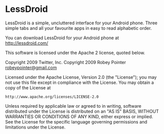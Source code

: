 # LessDroid
LessDroid is a simple, uncluttered interface for your Android phone. 
Three simple tabs and all your favourite apps in easy to read alphabetic order.

You can download LessDroid for your Android phone at http://lessdroid.com/

This software is licensed under the Apache 2 license, quoted below.

Copyright 2009 Twitter, Inc.
Copyright 2009 Robey Pointer <robeypointer@gmail.com>

Licensed under the Apache License, Version 2.0 (the "License"); you may not
use this file except in compliance with the License. You may obtain a copy of
the License at

    http://www.apache.org/licenses/LICENSE-2.0

Unless required by applicable law or agreed to in writing, software
distributed under the License is distributed on an "AS IS" BASIS, WITHOUT
WARRANTIES OR CONDITIONS OF ANY KIND, either express or implied. See the
License for the specific language governing permissions and limitations under
the License.
